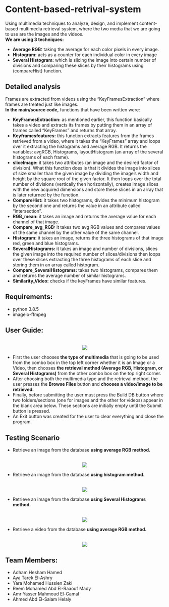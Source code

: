# Content-based-retrival-system
Using multimedia techniques to analyze, design, and implement content-based multimedia retrieval system, where the two media that we are going to use are the images and the videos.  
**We are using 3 techniques:**
 * **Average RGB:** taking the average for each color pixels in every image.
 * **Histogram:** acts as a counter for each individual color in every image
 * **Several Histogram:** which is slicing the image into certain number of divisions and comparing these slices by their histograms using (compareHist) function.

## Detailed analysis   
Frames are extracted from videos using the “KeyFramesExtraction” where frames are treated just like images.  
**In the main/source code,** functions that have been written were:  
 * **KeyFramesExtraction:** as mentioned earlier, this function basically takes a video and extracts its frames by putting them in an array of frames called “KeyFrames” and returns that array.
 * **Keyframesfeatures:** this function extracts features from the frames retrieved from a video, where it takes the “KeyFrames” array and loops over it extracting the histograms and average RGB. It returns the variables: avgRGB, Histograms, layoutHistogram (an array of the several histograms of each frame).
 * **sliceImage:** it takes two attributes (an image and the desired factor of division). What this function does is that it divides the image into slices of size smaller than the given image by dividing the image’s width and height by the square root of the given factor. It then loops over the total number of divisions (vertically then horizontally), creates image slices with the new acquired dimensions and store these slices in an array that is later returned by the function.
 * **CompareHist:** it takes two histograms, divides the minimum histogram by the second one and returns the value in an attribute called “intersection”.
 * **RGB_mean:** it takes an image and returns the average value for each channel of that image.
 * **Compare_avg_RGB:** it takes two avg RGB values and compares values of the same channel by the other value of the same channel.
 * **Histogram:** it takes an image, returns the three histograms of that image red, green and blue histograms.
 * **SeveralHistograms:** it takes an image and number of divisions, slices the given image into the required number of slices/divisions then loops over these slices extracting the three histograms of each slice and storing them in an array called histogram.
 * **Compare_SeveralHistograms:** takes two histograms, compares them and returns the average number of similar histograms.
 * **Similarity_Video:** checks if the keyFrames have similar features.

## Requirements:
 * python 3.8.5
 * imageio-ffmpeg
 

## User Guide:
<div align="center"> 
   <br />
   <img src="https://user-images.githubusercontent.com/64116564/121779489-2a4da380-cb9c-11eb-9d26-5f85cb4cf5f1.jpeg" />  
</div> 

 * First the user chooses **the type of multimedia** that is going to be used from the combo box in the top left corner whether it is an Image or a Video, then chooses **the retrieval method (Average RGB, Histogram, or Several Histograms)** from the other combo box on the top right corner. 
 * After choosing both the multimedia type and the retrieval method, the user presses the **Browse Files** button and **chooses a video/image to be retrieved.** 
 * Finally, before submitting the user must press the Build DB button where two folders/sections (one for images and the other for videos) appear in the blank area below. These sections are initially empty until the Submit button is pressed. 
 * An Exit button was created for the user to clear everything and close the program.

## Testing Scenario
* Retrieve an image from the database **using average RGB method.**  
<div align="center"> 
   <br />
   <img src="https://user-images.githubusercontent.com/64116564/121778142-eeafdb00-cb95-11eb-8b9c-5b523dfaf389.png" />  
</div> 
  
* Retrieve an image from the database **using histogram method.**
<div align="center"> 
   <br />
   <img src="https://user-images.githubusercontent.com/64116564/121778181-19019880-cb96-11eb-8df5-0a949c040c5a.png" />  
</div> 
  
* Retrieve an image from the database **using Several Histograms method.** 
<div align="center"> 
   <br />
   <img src="https://user-images.githubusercontent.com/64116564/121778286-91685980-cb96-11eb-941e-e7d737b06354.png" />  
</div> 

* Retrieve a video from the database **using average RGB method.**  
<div align="center"> 
   <br />
   <img src="https://user-images.githubusercontent.com/64116564/121778579-c923d100-cb97-11eb-8b73-b9560f2bac5c.gif" />  
</div> 



## Team Members:
  * Adham Hesham Hamed 
  * Aya Tarek El-Ashry
  * Yara Mohamed Hussien Zaki 
  * Reem Mohamed Abd El-Raaouf Mady
  * Amr Yasser Mahmoud El-Gamal
  * Ahmed Abd El-Salam Helaly
